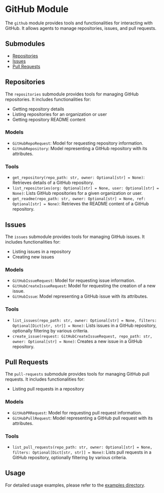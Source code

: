 # GitHub Module

The `github` module provides tools and functionalities for interacting with GitHub. It allows agents to manage repositories, issues, and pull requests.

## Submodules

- [Repositories](#repositories)
- [Issues](#issues)
- [Pull Requests](#pull-requests)

## Repositories

The `repositories` submodule provides tools for managing GitHub repositories. It includes functionalities for:

- Getting repository details
- Listing repositories for an organization or user
- Getting repository README content

### Models

- `GitHubRepoRequest`: Model for requesting repository information.
- `GitHubRepository`: Model representing a GitHub repository with its attributes.

### Tools

- `get_repository(repo_path: str, owner: Optional[str] = None)`: Retrieves details of a GitHub repository.
- `list_repositories(org: Optional[str] = None, user: Optional[str] = None)`: Lists GitHub repositories for a given organization or user.
- `get_readme(repo_path: str, owner: Optional[str] = None, ref: Optional[str] = None)`: Retrieves the README content of a GitHub repository.

## Issues

The `issues` submodule provides tools for managing GitHub issues. It includes functionalities for:

- Listing issues in a repository
- Creating new issues

### Models

- `GitHubIssueRequest`: Model for requesting issue information.
- `GitHubCreateIssueRequest`: Model for requesting the creation of a new issue.
- `GitHubIssue`: Model representing a GitHub issue with its attributes.

### Tools

- `list_issues(repo_path: str, owner: Optional[str] = None, filters: Optional[Dict[str, str]] = None)`: Lists issues in a GitHub repository, optionally filtering by various criteria.
- `create_issue(request: GitHubCreateIssueRequest, repo_path: str, owner: Optional[str] = None)`: Creates a new issue in a GitHub repository.

## Pull Requests

The `pull-requests` submodule provides tools for managing GitHub pull requests. It includes functionalities for:

- Listing pull requests in a repository

### Models

- `GitHubPRRequest`: Model for requesting pull request information.
- `GitHubPullRequest`: Model representing a GitHub pull request with its attributes.

### Tools

- `list_pull_requests(repo_path: str, owner: Optional[str] = None, filters: Optional[Dict[str, str]] = None)`: Lists pull requests in a GitHub repository, optionally filtering by various criteria.

## Usage

For detailed usage examples, please refer to the [examples directory](../../examples).